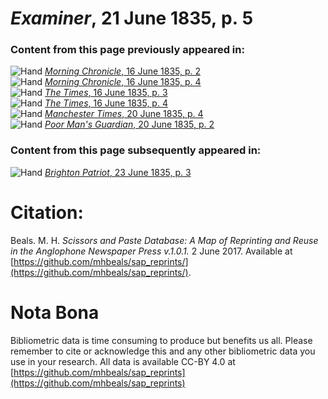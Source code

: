# *Examiner*, 21 June 1835, p. 5  
  
### Content from this page previously appeared in:  
![Hand](http://scissorsandpaste.net/wp-content/uploads/2017/06/smallhandpointer.png) [*Morning Chronicle*, 16 June 1835, p. 2](https://mhbeals.github.io/sap_html/Morning-Chronicle/Morning-Chronicle-16-June-1835-p-2)  
![Hand](http://scissorsandpaste.net/wp-content/uploads/2017/06/smallhandpointer.png) [*Morning Chronicle*, 16 June 1835, p. 4](https://mhbeals.github.io/sap_html/Morning-Chronicle/Morning-Chronicle-16-June-1835-p-4)  
![Hand](http://scissorsandpaste.net/wp-content/uploads/2017/06/smallhandpointer.png) [*The Times*, 16 June 1835, p. 3](https://mhbeals.github.io/sap_html/The-Times/The-Times-16-June-1835-p-3)  
![Hand](http://scissorsandpaste.net/wp-content/uploads/2017/06/smallhandpointer.png) [*The Times*, 16 June 1835, p. 4](https://mhbeals.github.io/sap_html/The-Times/The-Times-16-June-1835-p-4)  
![Hand](http://scissorsandpaste.net/wp-content/uploads/2017/06/smallhandpointer.png) [*Manchester Times*, 20 June 1835, p. 4](https://mhbeals.github.io/sap_html/Manchester-Times/Manchester-Times-20-June-1835-p-4)  
![Hand](http://scissorsandpaste.net/wp-content/uploads/2017/06/smallhandpointer.png) [*Poor Man's Guardian*, 20 June 1835, p. 2](https://mhbeals.github.io/sap_html/Poor-Man's-Guardian/Poor-Man's-Guardian-20-June-1835-p-2)  
  
### Content from this page subsequently appeared in:  
![Hand](http://scissorsandpaste.net/wp-content/uploads/2017/06/smallhandpointer.png) [*Brighton Patriot*, 23 June 1835, p. 3](https://mhbeals.github.io/sap_html/Brighton-Patriot/Brighton-Patriot-23-June-1835-p-3)  


# Citation: 

Beals. M. H. *Scissors and Paste Database: A Map of Reprinting and Reuse in the Anglophone Newspaper Press v.1.0.1.* 2 June 2017. Available at [https://github.com/mhbeals/sap_reprints/](https://github.com/mhbeals/sap_reprints/). 

# Nota Bona

Bibliometric data is time consuming to produce but benefits us all. Please remember to cite or acknowledge this and any other bibliometric data you use in your research. All data is available CC-BY 4.0 at [https://github.com/mhbeals/sap_reprints](https://github.com/mhbeals/sap_reprints)